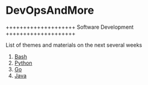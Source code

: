 # DevOpsAndMore

++++++++++++++++++++ Software Development ++++++++++++++++++++ 

List of themes and materials on the next several weeks
1. [Bash](https://github.com/sergei-voron/DevOpsAndMore/tree/Bash)
2. [Python](https://github.com/sergei-voron/DevOpsAndMore/tree/Python)
3. [Go](https://github.com/sergei-voron/DevOpsAndMore/tree/Go)
4. [Java](https://github.com/sergei-voron/DevOpsAndMore/tree/Java)
